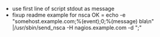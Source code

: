  * use first line of script stdout as message
 * fixup readme example for nsca
        OK       = echo -e "somehost.example.com;%(event);0;%(message) bla\n" |/usr/sbin/send_nsca -H nagios.example.com -d ";"
